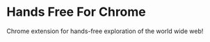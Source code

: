 Hands Free For Chrome
=========

Chrome extension for hands-free exploration of the world wide web!
